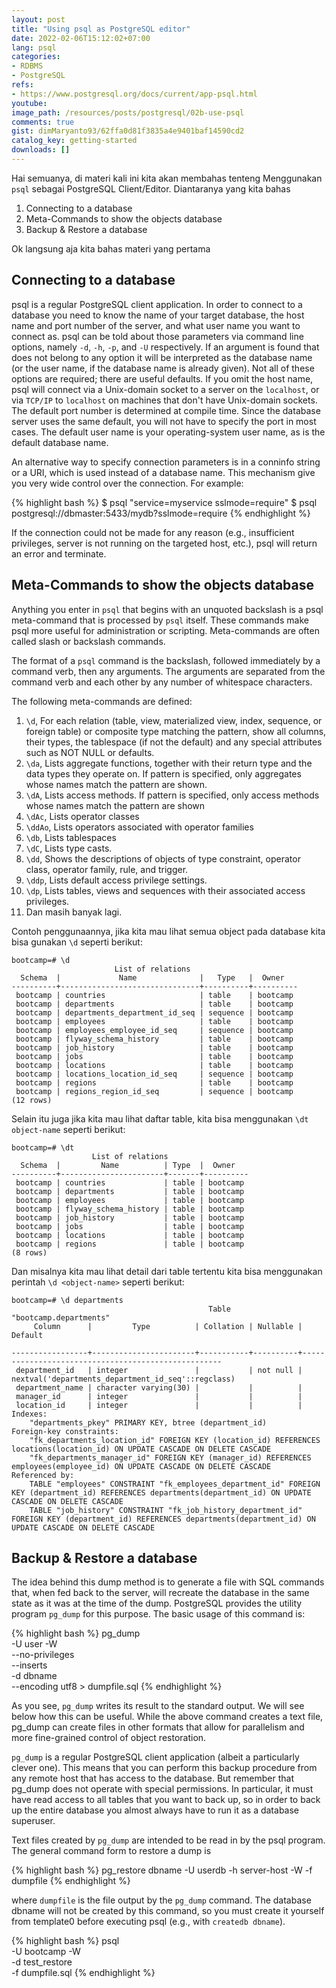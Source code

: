 ```yaml
---
layout: post
title: "Using psql as PostgreSQL editor"
date: 2022-02-06T15:12:02+07:00
lang: psql
categories:
- RDBMS
- PostgreSQL
refs: 
- https://www.postgresql.org/docs/current/app-psql.html
youtube: 
image_path: /resources/posts/postgresql/02b-use-psql
comments: true
gist: dimMaryanto93/62ffa0d81f3835a4e9401baf14590cd2
catalog_key: getting-started
downloads: []
---
```


Hai semuanya, di materi kali ini kita akan membahas tenteng Menggunakan `psql` sebagai PostgreSQL Client/Editor. Diantaranya yang kita bahas

1. Connecting to a database
2. Meta-Commands to show the objects database
3. Backup & Restore a database

Ok langsung aja kita bahas materi yang pertama

## Connecting to a database

psql is a regular PostgreSQL client application. In order to connect to a database you need to know the name of your target database, the host name and port number of the server, and what user name you want to connect as. psql can be told about those parameters via command line options, namely `-d`, `-h`, `-p`, and `-U` respectively. If an argument is found that does not belong to any option it will be interpreted as the database name (or the user name, if the database name is already given). Not all of these options are required; there are useful defaults. If you omit the host name, psql will connect via a Unix-domain socket to a server on the `localhost`, or via `TCP/IP` to `localhost` on machines that don't have Unix-domain sockets. The default port number is determined at compile time. Since the database server uses the same default, you will not have to specify the port in most cases. The default user name is your operating-system user name, as is the default database name.

An alternative way to specify connection parameters is in a conninfo string or a URI, which is used instead of a database name. This mechanism give you very wide control over the connection. For example:

{% highlight bash %}
$ psql "service=myservice sslmode=require"
$ psql postgresql://dbmaster:5433/mydb?sslmode=require
{% endhighlight %}

If the connection could not be made for any reason (e.g., insufficient privileges, server is not running on the targeted host, etc.), psql will return an error and terminate.

## Meta-Commands to show the objects database

Anything you enter in `psql` that begins with an unquoted backslash is a psql meta-command that is processed by `psql` itself. These commands make psql more useful for administration or scripting. Meta-commands are often called slash or backslash commands.

The format of a `psql` command is the backslash, followed immediately by a command verb, then any arguments. The arguments are separated from the command verb and each other by any number of whitespace characters.

The following meta-commands are defined:

1. `\d`, For each relation (table, view, materialized view, index, sequence, or foreign table) or composite type matching the pattern, show all columns, their types, the tablespace (if not the default) and any special attributes such as NOT NULL or defaults.
2. `\da`, Lists aggregate functions, together with their return type and the data types they operate on. If pattern is specified, only aggregates whose names match the pattern are shown.
3. `\dA`, Lists access methods. If pattern is specified, only access methods whose names match the pattern are shown
4. `\dAc`, Lists operator classes
5. `\ddAo`, Lists operators associated with operator families
6. `\db`, Lists tablespaces
7. `\dC`, Lists type casts.
8. `\dd`, Shows the descriptions of objects of type constraint, operator class, operator family, rule, and trigger.
9. `\ddp`, Lists default access privilege settings.
10. `\dp`, Lists tables, views and sequences with their associated access privileges.
11. Dan masih banyak lagi.

Contoh penggunaannya, jika kita mau lihat semua object pada database kita bisa gunakan `\d` seperti berikut:

```postgresql-console
bootcamp=# \d
                       List of relations
  Schema  |             Name              |   Type   |  Owner
----------+-------------------------------+----------+----------
 bootcamp | countries                     | table    | bootcamp
 bootcamp | departments                   | table    | bootcamp
 bootcamp | departments_department_id_seq | sequence | bootcamp
 bootcamp | employees                     | table    | bootcamp
 bootcamp | employees_employee_id_seq     | sequence | bootcamp
 bootcamp | flyway_schema_history         | table    | bootcamp
 bootcamp | job_history                   | table    | bootcamp
 bootcamp | jobs                          | table    | bootcamp
 bootcamp | locations                     | table    | bootcamp
 bootcamp | locations_location_id_seq     | sequence | bootcamp
 bootcamp | regions                       | table    | bootcamp
 bootcamp | regions_region_id_seq         | sequence | bootcamp
(12 rows)
```

Selain itu juga jika kita mau lihat daftar table, kita bisa menggunakan `\dt object-name` seperti berikut:

```postgresql-console
bootcamp=# \dt
                  List of relations
  Schema  |         Name          | Type  |  Owner
----------+-----------------------+-------+----------
 bootcamp | countries             | table | bootcamp
 bootcamp | departments           | table | bootcamp
 bootcamp | employees             | table | bootcamp
 bootcamp | flyway_schema_history | table | bootcamp
 bootcamp | job_history           | table | bootcamp
 bootcamp | jobs                  | table | bootcamp
 bootcamp | locations             | table | bootcamp
 bootcamp | regions               | table | bootcamp
(8 rows)
```

Dan misalnya kita mau lihat detail dari table tertentu kita bisa menggunakan perintah `\d <object-name>` seperti berikut:

```postgresql-console
bootcamp=# \d departments
                                            Table "bootcamp.departments"
     Column      |         Type          | Collation | Nullable |                      Default

-----------------+-----------------------+-----------+----------+----------------------------------------------------
 department_id   | integer               |           | not null | nextval('departments_department_id_seq'::regclass)
 department_name | character varying(30) |           |          |
 manager_id      | integer               |           |          |
 location_id     | integer               |           |          |
Indexes:
    "departments_pkey" PRIMARY KEY, btree (department_id)
Foreign-key constraints:
    "fk_departments_location_id" FOREIGN KEY (location_id) REFERENCES locations(location_id) ON UPDATE CASCADE ON DELETE CASCADE
    "fk_departments_manager_id" FOREIGN KEY (manager_id) REFERENCES employees(employee_id) ON UPDATE CASCADE ON DELETE CASCADE
Referenced by:
    TABLE "employees" CONSTRAINT "fk_employees_department_id" FOREIGN KEY (department_id) REFERENCES departments(department_id) ON UPDATE CASCADE ON DELETE CASCADE
    TABLE "job_history" CONSTRAINT "fk_job_history_department_id" FOREIGN KEY (department_id) REFERENCES departments(department_id) ON UPDATE CASCADE ON DELETE CASCADE
```

## Backup & Restore a database

The idea behind this dump method is to generate a file with SQL commands that, when fed back to the server, will recreate the database in the same state as it was at the time of the dump. PostgreSQL provides the utility program `pg_dump` for this purpose. The basic usage of this command is:

{% highlight bash %}
pg_dump \
-U user -W \
--no-privileges \
--inserts \
-d dbname \
--encoding utf8 > dumpfile.sql
{% endhighlight %}

As you see, `pg_dump` writes its result to the standard output. We will see below how this can be useful. While the above command creates a text file, pg_dump can create files in other formats that allow for parallelism and more fine-grained control of object restoration.

`pg_dump` is a regular PostgreSQL client application (albeit a particularly clever one). This means that you can perform this backup procedure from any remote host that has access to the database. But remember that pg_dump does not operate with special permissions. In particular, it must have read access to all tables that you want to back up, so in order to back up the entire database you almost always have to run it as a database superuser.

Text files created by `pg_dump` are intended to be read in by the psql program. The general command form to restore a dump is

{% highlight bash %}
pg_restore dbname -U userdb -h server-host -W -f dumpfile
{% endhighlight %}

where `dumpfile` is the file output by the `pg_dump` command. The database dbname will not be created by this command, so you must create it yourself from template0 before executing psql (e.g., with `createdb dbname`).

{% highlight bash %}
psql \
-U bootcamp -W \
-d test_restore \
-f dumpfile.sql
{% endhighlight %}